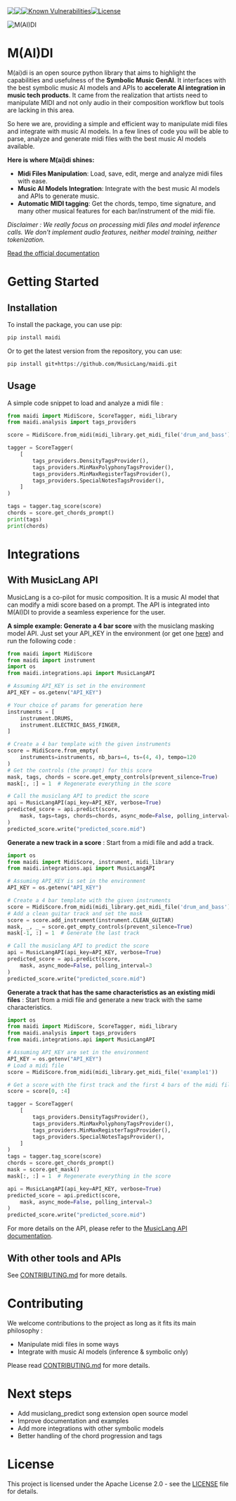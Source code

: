 <div style="display:flex;">

<a href="https://codecov.io/gh/MusicLang/maidi" > 
 <img src="https://codecov.io/gh/MusicLang/maidi/graph/badge.svg?token=5VWDG7068F"/> 
 </a>

<a href="#" >
    <img src="https://github.com/musiclang/maidi/actions/workflows/ci.yml/badge.svg"/>
</a>

<a href="https://snyk.io/test/github/musiclang/maidi">
    <img src="https://snyk.io/test/github/musiclang/maidi/badge.svg" alt="Known Vulnerabilities" data-canonical-src="https://snyk.io/test/github/musiclang/maidi" style="max-width:100%;">
</a>

<a href="https://github.com/MusicLang/maidi/blob/main/LICENSE.md"> 
    <img src="https://img.shields.io/github/license/MusicLang/maidi" alt="License" />
</a>
</div>

![M(AI)DI](assets/logo2.png)

M(AI)DI
=======

M(ai)di is an open source python library that aims to highlight the capabilities and usefulness of the **Symbolic Music GenAI**. 
It interfaces with the best symbolic music AI models and APIs to **accelerate AI integration in music tech products**.
It came from the realization that artists need to manipulate MIDI and not only audio in their composition workflow but tools are lacking in this area.

So here we are, providing a simple and efficient way to manipulate midi files and integrate with music AI models.
In a few lines of code you will be able to parse, analyze and generate midi files with the best music AI models available.

**Here is where M(ai)di shines:**

- **Midi Files Manipulation**: Load, save, edit, merge and analyze midi files with ease.
- **Music AI Models Integration**: Integrate with the best music AI models and APIs to generate music.
- **Automatic MIDI tagging**: Get the chords, tempo, time signature, and many other musical features for each bar/instrument of the midi file.

*Disclaimer : We really focus on processing midi files and model inference calls. We don't implement audio features, neither model training, neither tokenization.*

[Read the official documentation](https://maidi.readthedocs.io/en/latest/)

Getting Started
===============

Installation
------------
To install the package, you can use pip:

```bash
pip install maidi
```

Or to get the latest version from the repository, you can use:

```bash
pip install git+https://github.com/MusicLang/maidi.git
```

Usage
-----

A simple code snippet to load and analyze a midi file : 

```python
from maidi import MidiScore, ScoreTagger, midi_library
from maidi.analysis import tags_providers

score = MidiScore.from_midi(midi_library.get_midi_file('drum_and_bass'))

tagger = ScoreTagger(
    [
        tags_providers.DensityTagsProvider(),
        tags_providers.MinMaxPolyphonyTagsProvider(),
        tags_providers.MinMaxRegisterTagsProvider(),
        tags_providers.SpecialNotesTagsProvider(),
    ]
)

tags = tagger.tag_score(score)
chords = score.get_chords_prompt()
print(tags)
print(chords)
```


Integrations
============

With MusicLang API
------------------

MusicLang is a co-pilot for music composition. It is a music AI model that can modify a midi score based on a prompt.
The API is integrated into M(AI)DI to provide a seamless experience for the user.


**A simple example: Generate a 4 bar score** with the musiclang masking model API.
Just set your API_KEY in the environment (or get one [here](www.musiclang.io)) and run the following code :

```python
from maidi import MidiScore
from maidi import instrument
import os
from maidi.integrations.api import MusicLangAPI

# Assuming API_KEY is set in the environment
API_KEY = os.getenv("API_KEY")

# Your choice of params for generation here
instruments = [
    instrument.DRUMS,
    instrument.ELECTRIC_BASS_FINGER,
]

# Create a 4 bar template with the given instruments
score = MidiScore.from_empty(
    instruments=instruments, nb_bars=4, ts=(4, 4), tempo=120
)
# Get the controls (the prompt) for this score
mask, tags, chords = score.get_empty_controls(prevent_silence=True)
mask[:, :] = 1  # Regenerate everything in the score

# Call the musiclang API to predict the score
api = MusicLangAPI(api_key=API_KEY, verbose=True)
predicted_score = api.predict(score,
    mask, tags=tags, chords=chords, async_mode=False, polling_interval=5
)
predicted_score.write("predicted_score.mid")
```

**Generate a new track in a score** : Start from a midi file and add a track.

```python
import os
from maidi import MidiScore, instrument, midi_library
from maidi.integrations.api import MusicLangAPI

# Assuming API_KEY is set in the environment
API_KEY = os.getenv("API_KEY")

# Create a 4 bar template with the given instruments
score = MidiScore.from_midi(midi_library.get_midi_file('drum_and_bass'))
# Add a clean guitar track and set the mask
score = score.add_instrument(instrument.CLEAN_GUITAR)
mask, _, _ = score.get_empty_controls(prevent_silence=True)
mask[-1, :] = 1  # Generate the last track

# Call the musiclang API to predict the score
api = MusicLangAPI(api_key=API_KEY, verbose=True)
predicted_score = api.predict(score,
    mask, async_mode=False, polling_interval=3
)
predicted_score.write("predicted_score.mid")
```

**Generate a track that has the same characteristics as an existing midi files** : Start from a midi file and generate a new track with the same characteristics.

```python
import os
from maidi import MidiScore, ScoreTagger, midi_library
from maidi.analysis import tags_providers
from maidi.integrations.api import MusicLangAPI

# Assuming API_KEY are set in the environment
API_KEY = os.getenv("API_KEY")
# Load a midi file
score = MidiScore.from_midi(midi_library.get_midi_file('example1'))

# Get a score with the first track and the first 4 bars of the midi file
score = score[0, :4]

tagger = ScoreTagger(
    [
        tags_providers.DensityTagsProvider(),
        tags_providers.MinMaxPolyphonyTagsProvider(),
        tags_providers.MinMaxRegisterTagsProvider(),
        tags_providers.SpecialNotesTagsProvider(),
    ]
)
tags = tagger.tag_score(score)
chords = score.get_chords_prompt()
mask = score.get_mask()
mask[:, :] = 1  # Regenerate everything in the score

api = MusicLangAPI(api_key=API_KEY, verbose=True)
predicted_score = api.predict(score,
    mask, async_mode=False, polling_interval=3
)
predicted_score.write("predicted_score.mid")
```

For more details on the API, please refer to the [MusicLang API documentation](https://api.musiclang.io/documentation).


With other tools and APIs
-------------------------

See [CONTRIBUTING.md](CONTRIBUTING.md) for more details.

Contributing
============

We welcome contributions to the project as long as it fits its main philosophy :

- Manipulate midi files in some ways
- Integrate with music AI models (inference & symbolic only)

Please read [CONTRIBUTING.md](CONTRIBUTING.md) for more details.


Next steps
==========

- Add musiclang_predict song extension open source model
- Improve documentation and examples
- Add more integrations with other symbolic models
- Better handling of the chord progression and tags

License
=======

This project is licensed under the Apache License 2.0 - see the [LICENSE](LICENSE.md) file for details.
